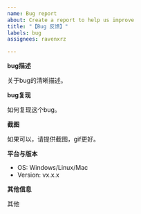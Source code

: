 ```yaml
---
name: Bug report
about: Create a report to help us improve
title: "【Bug 反馈】"
labels: bug
assignees: ravenxrz

---
```


**bug描述**

关于bug的清晰描述。

**bug复现**

如何复现这个bug。

**截图**

如果可以，请提供截图，gif更好。

**平台与版本**

 - OS: Windows/Linux/Mac
 - Version: vx.x.x

**其他信息**

其他
